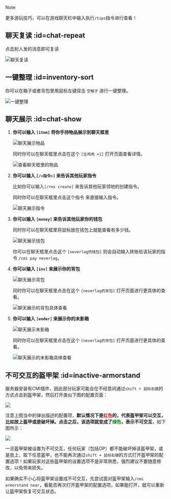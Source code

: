>[!Note]
>更多游玩技巧，可以在游戏聊天栏中输入执行`/tips`指令进行查看！

## 聊天复读 :id=chat-repeat

点击别人发的消息即可复读

![聊天复读](pics/tips/chatrepeat.png)

## 一键整理 :id=inventory-sort

你可以在箱子或者背包里用鼠标左键双击 `空格子` 进行一键整理。

![一键整理](pics/tips/sort.png)

## 聊天展示 :id=chat-show

1. **你可以输入 `[item]` 将你手持物品展示到聊天框里**

    ![聊天展示物品](pics/tips/chatitem.png)

    同时你可以在聊天框里点击在这个 `[生鸡肉 ×1]` 打开页面查看详情。

    ![查看聊天框里的物品](pics/tips/itemshow.png)

2. **你可以输入 `[/<指令>]` 来告诉其他玩家指令**

    比如你可以输入`[/res create]` 来告诉其他玩家领地的创建指令。

    同时你可以在聊天框里点击这个指令 来直接输入指令。

    ![聊天展示指令](pics/tips/chatcommand.png)

3. **你可以输入 `[money]` 来告诉其他玩家你的钱包**

    同时你可以在聊天框里将鼠标放在钱包上就能查看有多少钱。

    ![聊天展示钱包](pics/tips/chatmoney.png)

    你可以在聊天框里点击这个 `[neverlag的钱包]` 则会自动输入转账给该玩家的指令 `/cmi pay neverlag`。

4. **你可以输入 `[inv]` 来展示你的背包**

    ![聊天展示背包](pics/tips/chatinv.png)

    同时你可以在聊天框里点击在这个 `[neverlag的背包]` 打开页面进行更具体的查看。

    ![聊天展示的背包具体查看](pics/tips/showinv.png)

5. **你可以输入 `[ender]` 来展示你的末影箱**

    ![聊天展示末影箱](pics/tips/chatender.png)

    同时你可以在聊天框里点击在这个 `[neverlag的背包]` 打开页面进行更具体的查看。

    ![聊天展示的末影箱具体查看](pics/tips/showender.png)

## 不可交互的盔甲架 :id=inactive-armorstand

服务器安装有CMI插件，因此部分玩家可能会在不经意间通过`shift + 鼠标右键`的方式点击到盔甲架，然后打开类似下图的配置页面：

![](pics/tips/armorstand.png)

注意上图当中的弹出描述的配置项，**默认情况下是<font color=red>红色</font>的，代表盔甲架可以交互，比如放上盔甲或是破坏掉。**点击之后，该选项就变成了<font color=green>绿色</font>，表示**不可交互**，如下图所示：

![](pics/tips/armorstand2.png)

一旦盔甲架被设置为不可交互，任何玩家（包括OP）都不能破坏掉该盔甲架，或是放上、取下任意盔甲，也不能再次通过`shift + 鼠标右键`的方式打开盔甲架的配置选项！如果玩家对这些盔甲架的设置选项不是非常熟悉，强烈建议不要随意修改，以免带来损失。

如果确实不小心将盔甲架设置成不可交互，先尝试面对盔甲架输入`/cmi armorstand near`，看能否再次打开盔甲架的配置选项，如果能打开，就可以重新让盔甲架恢复可交互状态。






